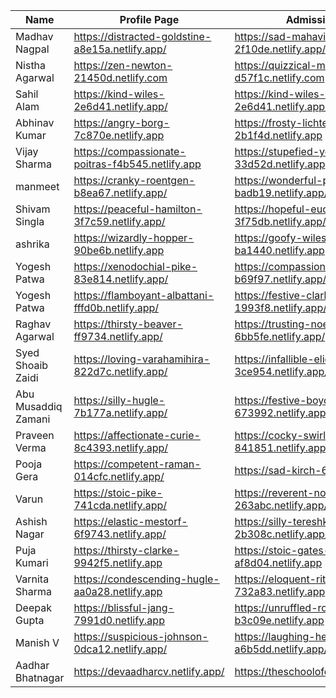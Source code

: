 | Name                | Profile Page                                         | Admission Form                                          |
|---------------------|------------------------------------------------------|---------------------------------------------------------|
| Madhav Nagpal       | https://distracted-goldstine-a8e15a.netlify.app/ | https://sad-mahavira-2f10de.netlify.app/            |
| Nistha Agarwal      | https://zen-newton-21450d.netlify.com            | https://quizzical-montalcini-d57f1c.netlify.com     |
| Sahil Alam          | https://kind-wiles-2e6d41.netlify.app/           | https://kind-wiles-2e6d41.netlify.app/              |
| Abhinav Kumar       | https://angry-borg-7c870e.netlify.app            | https://frosty-lichterman-2b1f4d.netlify.app        |
| Vijay Sharma        | https://compassionate-poitras-f4b545.netlify.app | https://stupefied-yonath-33d52d.netlify.app         |
| manmeet             | https://cranky-roentgen-b8ea67.netlify.app/      | https://wonderful-payne-badb19.netlify.app/         |
| Shivam Singla       | https://peaceful-hamilton-3f7c59.netlify.app/    | https://hopeful-euclid-3f75db.netlify.app/          |
| ashrika             | https://wizardly-hopper-90be6b.netlify.app       | https://goofy-wiles-ba1440.netlify.app              |
| Yogesh Patwa        | https://xenodochial-pike-83e814.netlify.app/     | https://compassionate-northcutt-b69f97.netlify.app/ |
| Yogesh Patwa        | https://flamboyant-albattani-fffd0b.netlify.app/ | https://festive-clarke-1993f8.netlify.app/          |
| Raghav Agarwal      | https://thirsty-beaver-ff9734.netlify.app/       | https://trusting-noether-6bb5fe.netlify.app/        |
| Syed Shoaib Zaidi   | https://loving-varahamihira-822d7c.netlify.app/  | https://infallible-elion-3ce954.netlify.app/        |
| Abu Musaddiq Zamani | https://silly-hugle-7b177a.netlify.app/          | https://festive-boyd-673992.netlify.app/            |
| Praveen Verma       | https://affectionate-curie-8c4393.netlify.app/   | https://cocky-swirles-841851.netlify.app/           |
| Pooja Gera          | https://competent-raman-014cfc.netlify.app/      | https://sad-kirch-67d624.netlify.app/               |
| Varun               | https://stoic-pike-741cda.netlify.app/           | https://reverent-noyce-263abc.netlify.app/          |
| Ashish Nagar        | https://elastic-mestorf-6f9743.netlify.app/      | https://silly-tereshkova-2b308c.netlify.app/        |
| Puja Kumari         | https://thirsty-clarke-9942f5.netlify.app        | https://stoic-gates-af8d04.netlify.app              |
| Varnita Sharma      | https://condescending-hugle-aa0a28.netlify.app   | https://eloquent-ritchie-732a83.netlify.app         |
| Deepak Gupta        | https://blissful-jang-7991d0.netlify.app         | https://unruffled-roentgen-b3c09e.netlify.app       |
| Manish V            | https://suspicious-johnson-0dca12.netlify.app/   | https://laughing-hermann-a6b5dd.netlify.app/        |
| Aadhar Bhatnagar    | https://devaadharcv.netlify.app/                   | https://theschoolofcomics.netlify.com/                |

